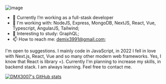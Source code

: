 ![image](https://user-images.githubusercontent.com/44518852/219102285-3c149fea-0c4d-4dfd-bc6f-f4c43efebcf9.png)
- 🔭 Currently I’m working as a full-stask developer
- 🌱 I'm working with: NodeJS, Express, MongoDB, NextJS, React, Vue, Typescript, AngularJS, Tailwind;
- 📝 Interesting to study: GraphQL;
- 📫 How to reach me: demix3991@gmail.com;

I'm open to suggestions. I mainly code in JavaScript, in 2022 I fell in love with Next.js, React, Vue and so many other modern web frameworks. Yes, I know that React is library =). Currently I'm planning to increase my skills, in backend stack. I am always learning. Feel free to contact me.

[![DMX3007's GitHub stats](https://github-readme-stats.vercel.app/api?username=dmx3007&theme=moltack&show_icons=true)](https://github.com/anuraghazra/github-readme-stats)

